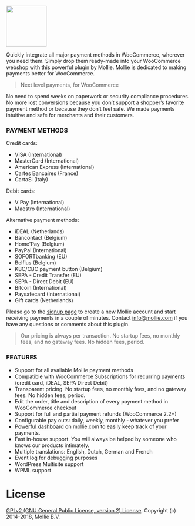 [<img src="https://www.mollie.com/assets/images/mollie/logo-black.svg" width="110">](https://www.mollie.com/)
  
Quickly integrate all major payment methods in WooCommerce, wherever you need them. Simply drop them ready-made into your WooCommerce webshop with this powerful plugin by Mollie. Mollie is dedicated to making payments better for WooCommerce.

> Next level payments, for WooCommerce

No need to spend weeks on paperwork or security compliance procedures. No more lost conversions because you don’t support a shopper’s favorite payment method or because they don’t feel safe. We made payments intuitive and safe for merchants and their customers.

### PAYMENT METHODS

Credit cards:

* VISA (International)
* MasterCard (International)
* American Express (International)
* Cartes Bancaires (France)
* CartaSi (Italy)

Debit cards:

* V Pay (International)
* Maestro (International)

Alternative payment methods:

* iDEAL (Netherlands)
* Bancontact (Belgium)
* Home'Pay (Belgium)
* PayPal (International)
* SOFORTbanking (EU)
* Belfius (Belgium)
* KBC/CBC payment button (Belgium)
* SEPA - Credit Transfer (EU)
* SEPA - Direct Debit (EU)
* Bitcoin (International)
* Paysafecard (International)
* Gift cards (Netherlands)

Please go to the [signup page](https://www.mollie.com/signup) to create a new Mollie account and start receiving payments in a couple of minutes. Contact info@mollie.com if you have any questions or comments about this plugin.

> Our pricing is always per transaction. No startup fees, no monthly fees, and no gateway fees. No hidden fees, period.

### FEATURES

* Support for all available Mollie payment methods
* Compatible with WooCommerce Subscriptions for recurring payments (credit card, iDEAL, SEPA Direct Debit)
* Transparent pricing. No startup fees, no monthly fees, and no gateway fees. No hidden fees, period.
* Edit the order, title and description of every payment method in WooCommerce checkout
* Support for full and partial payment refunds (WooCommerce 2.2+)
* Configurable pay outs: daily, weekly, monthly - whatever you prefer
* [Powerful dashboard](https://www.mollie.com/en/features/dashboard) on mollie.com to easily keep track of your payments.
* Fast in-house support. You will always be helped by someone who knows our products intimately.
* Multiple translations: English, Dutch, German and French
* Event log for debugging purposes
* WordPress Multisite support
* WPML support

# License
[GPLv2 (GNU General Public License, version 2) License](http://www.gnu.org/licenses/gpl-2.0.html).
Copyright (c) 2014-2018, Mollie B.V.
